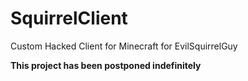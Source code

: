 # SquirrelClient
Custom Hacked Client for Minecraft for EvilSquirrelGuy

**This project has been postponed indefinitely**
